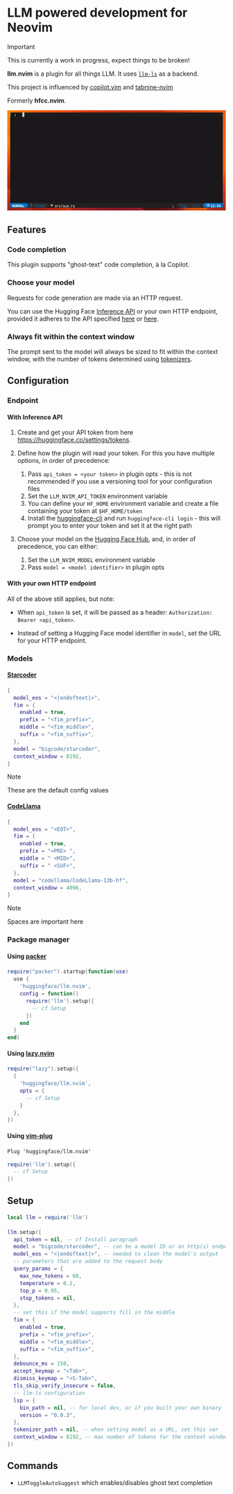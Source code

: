 # LLM powered development for Neovim

> [!IMPORTANT]
> This is currently a work in progress, expect things to be broken!

**llm.nvim** is a plugin for all things LLM. It uses [`llm-ls`](https://github.com/huggingface/llm-ls) as a backend.

This project is influenced by [copilot.vim](https://github.com/github/copilot.vim) and [tabnine-nvim](https://github.com/codota/tabnine-nvim)

Formerly **hfcc.nvim**.

![demonstration use of llm.nvim](assets/llm_nvim_demo.gif)

## Features

### Code completion

This plugin supports "ghost-text" code completion, à la Copilot.

### Choose your model

Requests for code generation are made via an HTTP request.

You can use the Hugging Face [Inference API](https://huggingface.co/inference-api) or your own HTTP endpoint, provided it adheres to the API specified [here](https://huggingface.co/docs/api-inference/detailed_parameters#text-generation-task) or [here](https://huggingface.github.io/text-generation-inference/#/Text%20Generation%20Inference/generate).

### Always fit within the context window

The prompt sent to the model will always be sized to fit within the context window, with the number of tokens determined using [tokenizers](https://github.com/huggingface/tokenizers).

## Configuration

### Endpoint

#### With Inference API

1. Create and get your API token from here https://huggingface.co/settings/tokens.

2. Define how the plugin will read your token. For this you have multiple options, in order of precedence:
    1. Pass `api_token = <your token>` in plugin opts - this is not recommended if you use a versioning tool for your configuration files
    2. Set the `LLM_NVIM_API_TOKEN` environment variable
    3. You can define your `HF_HOME` environment variable and create a file containing your token at `$HF_HOME/token`
    4. Install the [huggingface-cli](https://huggingface.co/docs/huggingface_hub/quick-start) and run `huggingface-cli login` - this will prompt you to enter your token and set it at the right path

3. Choose your model on the [Hugging Face Hub](https://huggingface.co/), and, in order of precedence, you can either:
    1. Set the `LLM_NVIM_MODEL` environment variable
    2. Pass `model = <model identifier>` in plugin opts

#### With your own HTTP endpoint

All of the above still applies, but note:

* When `api_token` is set, it will be passed as a header: `Authorization: Bearer <api_token>`.

* Instead of setting a Hugging Face model identifier in `model`, set the URL for your HTTP endpoint.

### Models

#### [Starcoder](https://huggingface.co/bigcode/starcoder)

```lua
{
  model_eos = "<|endoftext|>",
  fim = {
    enabled = true,
    prefix = "<fim_prefix>",
    middle = "<fim_middle>",
    suffix = "<fim_suffix>",
  },
  model = "bigcode/starcoder",
  context_window = 8192,
}
```

> [!NOTE]
> These are the default config values

#### [CodeLlama](https://huggingface.co/codellama/CodeLlama-13b-hf)

```lua
{
  model_eos = "<EOT>",
  fim = {
    enabled = true,
    prefix = "<PRE> ",
    middle = " <MID>",
    suffix = " <SUF>",
  },
  model = "codellama/CodeLlama-13b-hf",
  context_window = 4096,
}
```

> [!NOTE]
> Spaces are important here

### Package manager

#### Using [packer](https://github.com/wbthomason/packer.nvim)

```lua
require("packer").startup(function(use)
  use {
    'huggingface/llm.nvim',
    config = function()
      require('llm').setup({
        -- cf Setup
      })
    end
  }
end)
```

#### Using [lazy.nvim](https://github.com/folke/lazy.nvim)

```lua
require("lazy").setup({
  {
    'huggingface/llm.nvim',
    opts = {
      -- cf Setup
    }
  },
})
```

#### Using [vim-plug](https://github.com/junegunn/vim-plug)

```vim
Plug 'huggingface/llm.nvim'
```
```lua
require('llm').setup({
  -- cf Setup
})
```

## Setup

```lua
local llm = require('llm')

llm.setup({
  api_token = nil, -- cf Install paragraph
  model = "bigcode/starcoder", -- can be a model ID or an http(s) endpoint
  model_eos = "<|endoftext|>", -- needed to clean the model's output
  -- parameters that are added to the request body
  query_params = {
    max_new_tokens = 60,
    temperature = 0.2,
    top_p = 0.95,
    stop_tokens = nil,
  },
  -- set this if the model supports fill in the middle
  fim = {
    enabled = true,
    prefix = "<fim_prefix>",
    middle = "<fim_middle>",
    suffix = "<fim_suffix>",
  },
  debounce_ms = 150,
  accept_keymap = "<Tab>",
  dismiss_keymap = "<S-Tab>",
  tls_skip_verify_insecure = false,
  -- llm-ls configuration
  lsp = {
    bin_path = nil, -- for local dev, or if you built your own binary
    version = "0.0.3",
  },
  tokenizer_path = nil, -- when setting model as a URL, set this var
  context_window = 8192, -- max number of tokens for the context window
})

```

## Commands

- `LLMToggleAutoSuggest` which enables/disables ghost text completion

